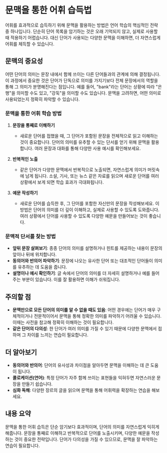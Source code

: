 # 문맥을 통한 어휘 습득법

어휘를 효과적으로 습득하기 위해 문맥을 활용하는 방법은 언어 학습의 핵심적인 전략 중 하나입니다. 단순히 단어 목록을 암기하는 것은 오래 기억되지 않고, 실제로 사용할 때 적용하기 어렵습니다. 대신 단어가 사용되는 다양한 문맥을 이해하면, 더 자연스럽게 어휘를 체득할 수 있습니다.

## 문맥의 중요성

어떤 단어의 의미는 문장 내에서 함께 쓰이는 다른 단어들과의 관계에 의해 결정됩니다. 이 과정에서 중요한 것은 단어가 단독으로 의미를 가지기보다 전체 문장에서의 역할을 통해 그 의미가 분명해진다는 점입니다. 예를 들어, "bank"라는 단어는 상황에 따라 "은행"을 의미할 수도 있고, "강둑"을 의미할 수도 있습니다. 문맥을 고려하면, 어떤 의미로 사용되었는지 정확히 파악할 수 있습니다.

### 문맥을 통한 어휘 학습 방법

1. **문장을 통째로 이해하기**
   - 새로운 단어를 접했을 때, 그 단어가 포함된 문장을 전체적으로 읽고 이해하는 것이 중요합니다. 단어의 의미를 유추할 수 있는 단서를 얻기 위해 문맥을 활용합니다. 여러 문장과 대화를 통해 다양한 사용 예시를 확인해보세요.

2. **반복적인 노출**
   - 같은 단어가 다양한 문맥에서 반복적으로 노출되면, 자연스럽게 의미가 머릿속에 남게 됩니다. 소설, 기사, 또는 뉴스 같은 자료를 읽으며 새로운 단어를 여러 상황에서 보게 되면 학습 효과가 극대화됩니다.

3. **예문 작성하기**
   - 새로운 단어를 습득한 후, 그 단어를 포함한 자신만의 문장을 작성해보세요. 이 방법은 단어의 의미를 더 깊이 이해하고, 실제로 사용할 수 있도록 도와줍니다. 여러 상황에서 단어를 사용할 수 있도록 다양한 예문을 만들어보는 것이 좋습니다.

### 문맥적 단서를 찾는 방법

- **앞뒤 문장 살펴보기**: 종종 단어의 의미를 설명하거나 힌트를 제공하는 내용이 문장의 앞이나 뒤에 위치합니다.
- **동의어와 반의어 파악하기**: 문장에 나오는 유사한 단어 또는 대조적인 단어들이 의미를 유추하는 데 도움을 줍니다.
- **설명이나 예시 확인하기**: 글 속에서 단어의 의미를 더 자세히 설명하거나 예를 들어주는 부분이 있습니다. 이를 잘 활용하면 이해가 쉬워집니다.

## 주의할 점

- **문맥만으로 모든 단어의 의미를 알 수 없을 때도 있음**: 어떤 경우에는 단어가 매우 구체적이거나 전문적이어서 문맥을 통해 정확한 의미를 파악하기 어려울 수 있습니다. 이때는 사전을 참고해 정확히 이해하는 것이 필요합니다.
- **같은 단어의 다의성**: 한 단어가 여러 의미를 가질 수 있기 때문에 다양한 문맥에서 접하며 그 차이를 느끼는 연습이 필요합니다.

## 더 알아보기

- **동의어와 반의어**: 단어의 유사성과 차이점을 알아두면 문맥을 이해하는 데 큰 도움이 됩니다.
- **콜로케이션(연어)**: 특정 단어가 자주 함께 쓰이는 표현들을 익혀두면 자연스러운 문장을 만들기 쉽습니다.
- **심화 독해**: 다양한 장르의 글을 읽으며 문맥을 통해 어휘력을 확장하는 연습을 해보세요.

## 내용 요약

문맥을 통한 어휘 습득은 단순 암기보다 효과적이며, 단어의 의미를 자연스럽게 익히게 해줍니다. 문장을 통째로 이해하고 반복적으로 단어를 노출시키며, 다양한 예문을 작성하는 것이 중요한 전략입니다. 단어가 다의성을 가질 수 있으므로, 문맥을 잘 파악하는 연습이 필요합니다.